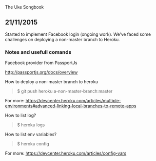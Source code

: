 The Uke Songbook


## 21/11/2015

Started to implement Facebook login (ongoing work). We've faced some challenges on deploying a non-master branch to Heroku.

### Notes and usefull comands

Facebook provider from PassportJs

http://passportjs.org/docs/overview


How to deploy a non-master branch to heroku

> $ git push heroku a-non-master-branch:master

For more:
https://devcenter.heroku.com/articles/multiple-environments#advanced-linking-local-branches-to-remote-apps

How to list log?
> $ heroku logs


How to list env variables?
> $ heroku config

For more:
https://devcenter.heroku.com/articles/config-vars


